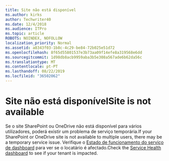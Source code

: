 ```yaml
---
title: Site não está disponível
ms.author: kirks
author: Techwriter40
ms.date: 12/4/2018
ms.audience: ITPro
ms.topic: article
ROBOTS: NOINDEX, NOFOLLOW
localization_priority: Normal
ms.assetid: a8343f03-1b8c-4c29-be84-72b025e51d72
ms.openlocfilehash: 8f65d55801537e3b73aa09f14efe8a319568e6dd
ms.sourcegitcommit: 1d98db8acb9959aba3b5e308a567ade6b62da56c
ms.translationtype: MT
ms.contentlocale: pt-PT
ms.lasthandoff: 08/22/2019
ms.locfileid: "36502062"
---
```

# <a name="site-is-not-available"></a><span data-ttu-id="1fbd3-102">Site não está disponível</span><span class="sxs-lookup"><span data-stu-id="1fbd3-102">Site is not available</span></span>

<span data-ttu-id="1fbd3-103">Se o site SharePoint ou OneDrive não está disponível para vários utilizadores, poderá existir um problema de serviço temporária.</span><span class="sxs-lookup"><span data-stu-id="1fbd3-103">If your SharePoint or OneDrive site is not available to multiple users, there may be a temporary service issue.</span></span> <span data-ttu-id="1fbd3-104">Verifique o [Estado de funcionamento do serviço de dashboard](https://admin.microsoft.com/AdminPortal/Home#/servicehealth) para ver se o locatário é afectado.</span><span class="sxs-lookup"><span data-stu-id="1fbd3-104">Check the [Service Health dashboard](https://admin.microsoft.com/AdminPortal/Home#/servicehealth) to see if your tenant is impacted.</span></span> 
  

